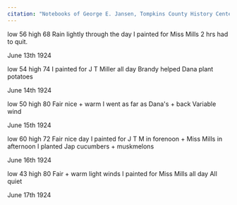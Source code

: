 ```yaml
---
citation: "Notebooks of George E. Jansen, Tompkins County History Center."
---
```


low 56 high 68  Rain lightly through the day  I painted for Miss Mills 2 hrs had to quit.

June 13th 1924

low 54 high 74  I painted for J T Miller all day  Brandy helped Dana plant potatoes

June 14th 1924

low 50 high 80  Fair nice + warm  I went as far as Dana's + back  Variable wind

June 15th 1924

low 60 high 72  Fair nice day  I painted for J T M in forenoon + Miss Mills in afternoon  I planted Jap cucumbers + muskmelons

June 16th 1924

low 43 high 80  Fair + warm light winds  I painted for Miss Mills all day  All quiet

June 17th 1924


